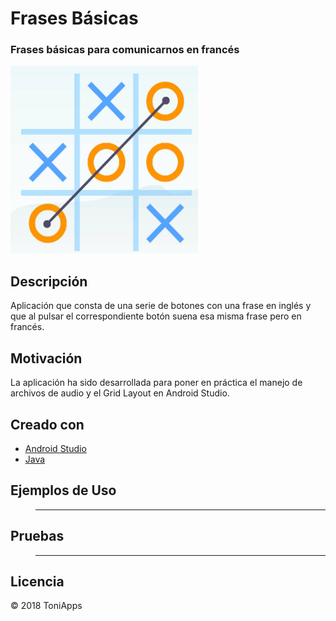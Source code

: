 # Frases Básicas
### Frases básicas para comunicarnos en francés

<img src="https://github.com/Antonio1138/Connect_3/blob/master/connect_3.jpg" alt="notes"
  width="300" height="300"/>

## Descripción
Aplicación que consta de una serie de botones con una frase en inglés y que al pulsar el correspondiente botón suena esa misma frase pero en francés.

## Motivación
La aplicación ha sido desarrollada para poner en práctica el manejo de archivos de audio y el Grid Layout en Android Studio.

## Creado con
- [Android Studio](https://developer.android.com/studio/)
- [Java](https://www.java.com/es/download/)


## Ejemplos de Uso
>------

## Pruebas
>------


## Licencia
:copyright: 2018 ToniApps
